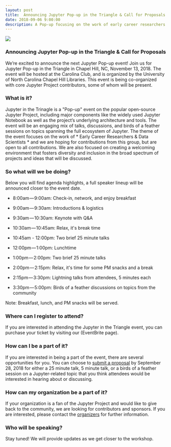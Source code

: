 ```yaml
---
layout: post
title:  Announcing Jupyter Pop-up in the Triangle & Call for Proposals
date: 2018-09-06 9:00:00
description: A Pop-up focusing on the work of early career researchers and data scientists
---
```


<div class="img_row">
	<img class="col three" src="{{ site.baseurl }}/img/jupyter-pop-up.png">
</div>

### Announcing Jupyter Pop-up in the Triangle & Call for Proposals

We’re excited to announce the next Jupyter Pop-up event! Join us for Jupyter Pop-up in the Triangle in Chapel Hill, NC, November 13, 2018. The event will be hosted at the Carolina Club, and is organized by the University of North Carolina Chapel Hill Libraries. This event is being co-organized with core Jupyter Project contributors, some of whom will be present.

### What is it?

Jupyter in the Trinagle is a "Pop-up" event on the popular open-source Jupyter Project, including major components like the widely used Jupyter Notebook as well as the project’s underlying architecture and tools. The event will be an engaging mix of talks, discussions, and birds of a feather sessions on topics spanning the full ecosystem of Jupyter. The theme of the event focuses on the work of * Early Career Researchers & Data Scientists * and we are hoping for contributions from this group, but are open to all contributions. We are also focused on creating a welcoming environment that fosters diversity and inclusion in the broad spectrum of projects and ideas that will be discussed. 

### So what will we be doing?

Below you will find agenda highlights, a full speaker lineup will be announced closer to the event date.

* 8:00am — 9:00am: Check-in, network, and enjoy breakfast

* 9:00am — 9:30am: Introductions & logistics

* 9:30am — 10:30am: Keynote with Q&A

* 10:30am — 10:45am: Relax, it's break time

* 10:45am - 12:00pm: Two brief 25 minute talks

* 12:00pm — 1:00pm: Lunchtime

* 1:00pm — 2:00pm: Two brief 25 minute talks

* 2:00pm — 2:15pm: Relax, it's time for some PM snacks and a break

* 2:15pm — 3:30pm: Lightning talks from attendees, 5 minutes each

* 3:30pm — 5:00pm: Birds of a feather discussions on topics from the community

Note: Breakfast, lunch, and PM snacks will be served.


### Where can I register to attend?

If you are interested in attending the Jupyter in the Triangle event, you can purchase your ticket by visiting our (EventBrite page).

### How can I be a part of it?

If you are interested in being a part of the event, there are several opportunities for you. You can choose to <a href="https://goo.gl/forms/zhOMTTAUmUQFRyHA3">submit a proposal</a> by September 28, 2018 for either a 25 minute talk, 5 minute talk, or a birds of a feather session on a Jupyter-related topic that you think attendees would be interested in hearing about or discussing.

### How can my organization be a part of it?

If your organization is a fan of the Jupyter Project and would like to give back to the community, we are looking for contributors and sponsors. If you are interested, please contact the <a href="mailto:chris@carpentries.org">organizers</a> for further information.

### Who will be speaking?

Stay tuned! We will provide updates as we get closer to the workshop.

